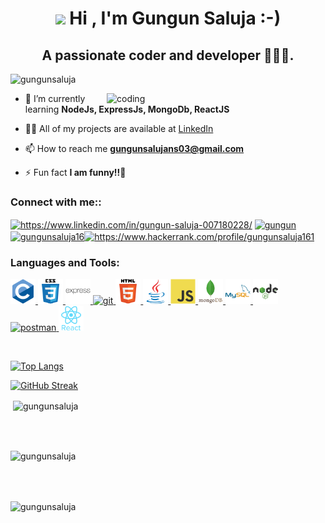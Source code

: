 <h1 align="center"><img src="https://raw.githubusercontent.com/aemmadi/aemmadi/master/wave.gif" width="60px"> Hi , I'm Gungun Saluja :-)</h1>
<h2 align="center">A passionate coder and developer 👩🏼‍💻. </h2>
<p align="left"> <img src="https://komarev.com/ghpvc/?username=gungunsaluja&label=Profile%20views&color=0e75b6&style=flat" alt="gungunsaluja" /> </p>
<img align ="right" alt = "coding"  width = "350" src="https://cdna.artstation.com/p/assets/images/images/042/631/286/original/bryan-rodriguez-belchibia-1-rightspeed.gif?1635037562">

- 🌱 I’m currently learning **NodeJs, ExpressJs, MongoDb, ReactJS**

- 👨‍💻 All of my projects are available at [LinkedIn](https://www.linkedin.com/in/gungun-saluja-007180228?lipi=urn%3Ali%3Apage%3Ad_flagship3_profile_view_base_contact_details%3Bd41kPH4NSziGXO1GSBl6Yg%3D%3D)

- 📫 How to reach me **gungunsalujans03@gmail.com**

- ⚡ Fun fact **I am funny!!💜**




<h3 align="left">Connect with me::</h3>
<p align="left">
<a href="https://www.linkedin.com/in/gungun-saluja-007180228?lipi=urn%3Ali%3Apage%3Ad_flagship3_profile_view_base_contact_details%3BREDmnmziSlKzFryO5YHerg%3D%3D//" target="_blank"><img align="center" src="https://raw.githubusercontent.com/rahuldkjain/github-profile-readme-generator/master/src/images/icons/Social/linked-in-alt.svg" alt="https://www.linkedin.com/in/gungun-saluja-007180228/" height="30" width="40" /></a>
<a href="https://leetcode.com/Gungun_saluja/" target="blank"><img align="center" src="https://raw.githubusercontent.com/rahuldkjain/github-profile-readme-generator/master/src/images/icons/Social/leet-code.svg" alt="gungun" height="30" width="40" /></a>
<a href="https://auth.geeksforgeeks.org/user/gungunsaluja16" target="blank"><img align="center" src="https://raw.githubusercontent.com/rahuldkjain/github-profile-readme-generator/master/src/images/icons/Social/geeks-for-geeks.svg" alt="gungunsaluja16" height="30" width="40" /></a><a href="https://www.hackerrank.com/https://www.hackerrank.com/profile/gungunsaluja161" target="blank"><img align="center" src="https://raw.githubusercontent.com/rahuldkjain/github-profile-readme-generator/master/src/images/icons/Social/hackerrank.svg" alt="https://www.hackerrank.com/profile/gungunsaluja161" height="30" width="40" /></a></p>

<h3 align="left">Languages and Tools:</h3>
<p align="left"> <a href="https://www.cprogramming.com/" target="_blank" rel="noreferrer"> <img src="https://raw.githubusercontent.com/devicons/devicon/master/icons/c/c-original.svg" alt="c" width="40" height="40"/> </a> <a href="https://www.w3schools.com/css/" target="_blank" rel="noreferrer"> 
  <img src="https://raw.githubusercontent.com/devicons/devicon/master/icons/css3/css3-original-wordmark.svg" alt="css3" width="40" height="40"/> </a> 
  <a href="https://expressjs.com" target="_blank" rel="noreferrer"> <img src="https://raw.githubusercontent.com/devicons/devicon/master/icons/express/express-original-wordmark.svg" alt="express" width="40" height="40"/> 
  </a> 
  <a href="https://git-scm.com/" target="_blank" rel="noreferrer"> <img src="https://www.vectorlogo.zone/logos/git-scm/git-scm-icon.svg" alt="git" width="40" height="40"/> </a>
  <a href="https://www.w3.org/html/" target="_blank" rel="noreferrer"> <img src="https://raw.githubusercontent.com/devicons/devicon/master/icons/html5/html5-original-wordmark.svg" alt="html5" width="40" height="40"/> </a> 
  <a href="https://www.java.com" target="_blank" rel="noreferrer"> <img src="https://raw.githubusercontent.com/devicons/devicon/master/icons/java/java-original.svg" alt="java" width="40" height="40"/> </a> 
  <a href="https://developer.mozilla.org/en-US/docs/Web/JavaScript" target="_blank" rel="noreferrer"> <img src="https://raw.githubusercontent.com/devicons/devicon/master/icons/javascript/javascript-original.svg" alt="javascript" width="40" height="40"/> </a> <a href="https://www.mongodb.com/" target="_blank" rel="noreferrer">
    <img src="https://raw.githubusercontent.com/devicons/devicon/master/icons/mongodb/mongodb-original-wordmark.svg" alt="mongodb" width="40" height="40"/> </a> <a href="https://www.mysql.com/" target="_blank" rel="noreferrer"> <img src="https://raw.githubusercontent.com/devicons/devicon/master/icons/mysql/mysql-original-wordmark.svg" alt="mysql" width="40" height="40"/> </a> <a href="https://nodejs.org" target="_blank" rel="noreferrer">
  <img src="https://raw.githubusercontent.com/devicons/devicon/master/icons/nodejs/nodejs-original-wordmark.svg" alt="nodejs" width="40" height="40"/> </a> 
  <a href="https://postman.com" target="_blank" rel="noreferrer"> 
  <img src="https://www.vectorlogo.zone/logos/getpostman/getpostman-icon.svg" alt="postman" width="40" height="40"/> </a> <a href="https://reactjs.org/" target="_blank" rel="noreferrer">
  <img src="https://raw.githubusercontent.com/devicons/devicon/master/icons/react/react-original-wordmark.svg" alt="react" width="40" height="40"/> </a> </p>
<br>

[![Top Langs](https://github-readme-stats.vercel.app/api/top-langs/?username=gungunsaluja&hide=php&theme=tokyonight&langs_count=8&layout=compact)](https://github.com/anuraghazra/github-readme-stats)

[![GitHub Streak](https://github-readme-streak-stats.herokuapp.com?user=gungunsaluja&theme=shades-of-purple)](https://git.io/streak-stats)



<p>&nbsp;<img align="center" width = "450" src="https://github-readme-stats.vercel.app/api/top-langs?username=gungunsaluja&show_icons=true&locale=en&layout=compact" alt="gungunsaluja" /></p>
<br>
<br>
<p><img align="center" src="https://github-readme-stats.vercel.app/api?username=gungunsaluja&show_icons=true&locale=en" alt="gungunsaluja" /></p>
<br>
<br>
<p><img align="center" src="https://github-readme-streak-stats.herokuapp.com/?user=gungunsaluja&" alt="gungunsaluja" /></p>




